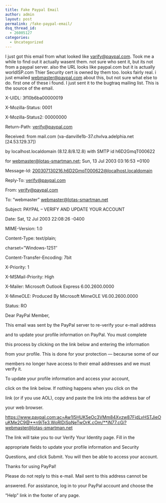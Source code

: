 ```yaml
---
title: Fake Paypal Email
author: admin
layout: post
permalink: /fake-paypal-email/
dsq_thread_id:
  - 26005127
categories:
  - Uncategorized
---
```

I just got this email from what looked like varify@paypal.com. Took me a while to find out it actually wasent them. not sure who sent it, but its not from a paypal server. also the URL looks like paypal.com but it is actually worldISP.com Thier Security cert is owned by them too. looks fairly real. i just emailed webmaster@paypal.com about this, but not sure what else to do. first one of these i found. I just sent it to the bugtraq mailing list. This is the source of the email.

<!--more-->

X-UIDL: 3f10b6ba00000019

X-Mozilla-Status: 0001

X-Mozilla-Status2: 00000000

Return-Path: <verify@paypal.com>

Received: from mail.com (va-danville1b-37.chvlva.adelphia.net [24.53.129.37])

by localhost.localdomain (8.12.8/8.12.8) with SMTP id h6D2GmqT000622

for <webmaster@lotas-smartman.net>; Sun, 13 Jul 2003 03:16:53 +0100

Message-Id: <200307130216.h6D2GmqT000622@localhost.localdomain>

Reply-To: <verify@paypal.com>

From: <verify@paypal.com>

To: &#8220;webmaster&#8221; <webmaster@lotas-smartman.net>

Subject: PAYPAL &#8211; VERIFY AND UPDATE YOUR ACCOUNT

Date: Sat, 12 Jul 2003 22:08:26 -0400

MIME-Version: 1.0

Content-Type: text/plain;

charset=&#8221;Windows-1251&#8243;

Content-Transfer-Encoding: 7bit

X-Priority: 1

X-MSMail-Priority: High

X-Mailer: Microsoft Outlook Express 6.00.2600.0000

X-MimeOLE: Produced By Microsoft MimeOLE V6.00.2600.0000

Status: RO

Dear PayPal Member,

This email was sent by the PayPal server to re-verify your e-mail address

and to update your profile information on PayPal. You must complete

this process by clicking on the link below and entering the information

from your profile. This is done for your protection &#8212; becaurse some of our

members no longer have access to their email addresses and we must verify it.

To update your profile information and access your account,

click on the link below. If nothing happens when you click on the

link (or if you use AOL), copy and paste the link into the address bar of

your web browser.

https://www.paypal.com:ac=Aw1I5HUK5eOc3VMm84Xvzw87FjdLvHSTJieOuKMe2C9@**n9iTe3.WoRlDiSpNeTwOrK.cOm/**iN77.cGi?webmaster@lotas-smartman.net

The link will take you to our Verify Your Identity page. Fill in the

appropriate fields to update your profile information and Security

Questions, and click Submit. You will then be able to access your account.

Thanks for using PayPal!

Please do not reply to this e-mail. Mail sent to this address cannot be

answered. For assistance, log in to your PayPal account and choose the

&#8220;Help&#8221; link in the footer of any page.